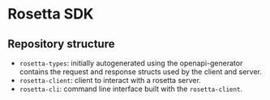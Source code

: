 # Rosetta SDK

## Repository structure

- `rosetta-types`: initially autogenerated using the openapi-generator contains the request and
response structs used by the client and server.
- `rosetta-client`: client to interact with a rosetta server.
- `rosetta-cli`: command line interface built with the `rosetta-client`.
